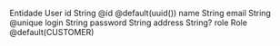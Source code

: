 Entidade User
  id       String  @id @default(uuid())
  name     String
  email    String  @unique
  login    String
  password String
  address  String?
  role     Role    @default(CUSTOMER)
